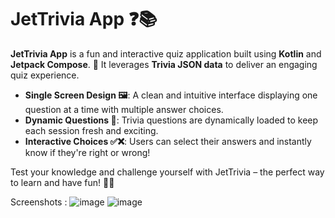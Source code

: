 # JetTrivia App ❓📚

**JetTrivia App** is a fun and interactive quiz application built using **Kotlin** and **Jetpack Compose**. 🤩 It leverages **Trivia JSON data** to deliver an engaging quiz experience.  

- **Single Screen Design 🖼️**: A clean and intuitive interface displaying one question at a time with multiple answer choices.  
- **Dynamic Questions 🧠**: Trivia questions are dynamically loaded to keep each session fresh and exciting.  
- **Interactive Choices ✅❌**: Users can select their answers and instantly know if they're right or wrong!  

Test your knowledge and challenge yourself with JetTrivia – the perfect way to learn and have fun! 🎉📖


Screenshots : 
![image](https://github.com/user-attachments/assets/bf1c4fb0-b2ab-46f6-a8fc-6b1554e120d4)
![image](https://github.com/user-attachments/assets/ed28ec88-feb3-4786-bc42-7e23b9bc4dec)

